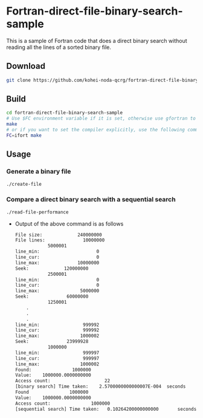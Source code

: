 # Fortran-direct-file-binary-search-sample

This is a sample of Fortran code that does a direct binary search without reading all the lines of a sorted binary file.

## Download

```sh
git clone https://github.com/kohei-noda-qcrg/fortran-direct-file-binary-search-sample.git
```

## Build

```sh
cd fortran-direct-file-binary-search-sample
# Use $FC environment variable if it is set, otherwise use gfortran to compile the code
make
# or if you want to set the compiler explicitly, use the following command
FC=ifort make
```

## Usage

### Generate a binary file

```sh
./create-file
```

### Compare a direct binary search with a sequential search

```sh
./read-file-performance
```

- Output of the above command is as follows

    ```txt
    File size:             240000000
    File lines:              10000000
                5000001
    line_min:                     0
    line_cur:                     0
    line_max:              10000000
    Seek:             120000000
                2500001
    line_min:                     0
    line_cur:                     0
    line_max:               5000000
    Seek:              60000000
                1250001
        .
        .
        .
    line_min:                999992
    line_cur:                999992
    line_max:               1000002
    Seek:              23999928
                1000000
    line_min:                999997
    line_cur:                999997
    line_max:               1000002
    Found:               1000000
    Value:    1000000.0000000000
    Access count:                    22
    [binary search] Time taken:    2.5700000000000007E-004  seconds
    Found               1000000
    Value:    1000000.0000000000
    Access count:               1000000
    [sequential search] Time taken:   0.10264200000000000       seconds
    ```
